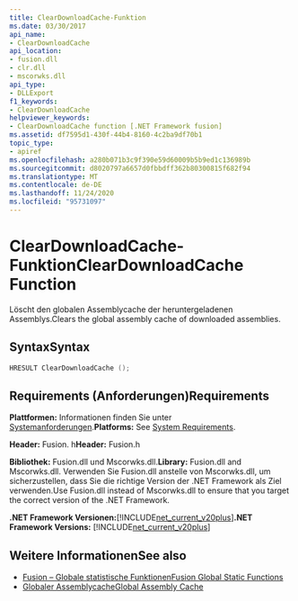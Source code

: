 ```yaml
---
title: ClearDownloadCache-Funktion
ms.date: 03/30/2017
api_name:
- ClearDownloadCache
api_location:
- fusion.dll
- clr.dll
- mscorwks.dll
api_type:
- DLLExport
f1_keywords:
- ClearDownloadCache
helpviewer_keywords:
- ClearDownloadCache function [.NET Framework fusion]
ms.assetid: df7595d1-430f-44b4-8160-4c2ba9df70b1
topic_type:
- apiref
ms.openlocfilehash: a280b071b3c9f390e59d60009b5b9ed1c136989b
ms.sourcegitcommit: d8020797a6657d0fbbdff362b80300815f682f94
ms.translationtype: MT
ms.contentlocale: de-DE
ms.lasthandoff: 11/24/2020
ms.locfileid: "95731097"
---
```

# <a name="cleardownloadcache-function"></a><span data-ttu-id="f64b4-102">ClearDownloadCache-Funktion</span><span class="sxs-lookup"><span data-stu-id="f64b4-102">ClearDownloadCache Function</span></span>

<span data-ttu-id="f64b4-103">Löscht den globalen Assemblycache der heruntergeladenen Assemblys.</span><span class="sxs-lookup"><span data-stu-id="f64b4-103">Clears the global assembly cache of downloaded assemblies.</span></span>  
  
## <a name="syntax"></a><span data-ttu-id="f64b4-104">Syntax</span><span class="sxs-lookup"><span data-stu-id="f64b4-104">Syntax</span></span>  
  
```cpp  
HRESULT ClearDownloadCache ();  
```  
  
## <a name="requirements"></a><span data-ttu-id="f64b4-105">Requirements (Anforderungen)</span><span class="sxs-lookup"><span data-stu-id="f64b4-105">Requirements</span></span>  

 <span data-ttu-id="f64b4-106">**Plattformen:** Informationen finden Sie unter [Systemanforderungen](../../get-started/system-requirements.md).</span><span class="sxs-lookup"><span data-stu-id="f64b4-106">**Platforms:** See [System Requirements](../../get-started/system-requirements.md).</span></span>  
  
 <span data-ttu-id="f64b4-107">**Header:** Fusion. h</span><span class="sxs-lookup"><span data-stu-id="f64b4-107">**Header:** Fusion.h</span></span>  
  
 <span data-ttu-id="f64b4-108">**Bibliothek:** Fusion.dll und Mscorwks.dll.</span><span class="sxs-lookup"><span data-stu-id="f64b4-108">**Library:** Fusion.dll and Mscorwks.dll.</span></span> <span data-ttu-id="f64b4-109">Verwenden Sie Fusion.dll anstelle von Mscorwks.dll, um sicherzustellen, dass Sie die richtige Version der .NET Framework als Ziel verwenden.</span><span class="sxs-lookup"><span data-stu-id="f64b4-109">Use Fusion.dll instead of Mscorwks.dll to ensure that you target the correct version of the .NET Framework.</span></span>  
  
 <span data-ttu-id="f64b4-110">**.NET Framework Versionen:**[!INCLUDE[net_current_v20plus](../../../../includes/net-current-v20plus-md.md)]</span><span class="sxs-lookup"><span data-stu-id="f64b4-110">**.NET Framework Versions:** [!INCLUDE[net_current_v20plus](../../../../includes/net-current-v20plus-md.md)]</span></span>  
  
## <a name="see-also"></a><span data-ttu-id="f64b4-111">Weitere Informationen</span><span class="sxs-lookup"><span data-stu-id="f64b4-111">See also</span></span>

- [<span data-ttu-id="f64b4-112">Fusion – Globale statistische Funktionen</span><span class="sxs-lookup"><span data-stu-id="f64b4-112">Fusion Global Static Functions</span></span>](fusion-global-static-functions.md)
- [<span data-ttu-id="f64b4-113">Globaler Assemblycache</span><span class="sxs-lookup"><span data-stu-id="f64b4-113">Global Assembly Cache</span></span>](../../app-domains/gac.md)
